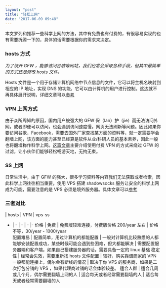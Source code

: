```yaml
---
layout: "post"
title: "轻松上网"
date: "2017-06-09 09:48"
---
```


本文罗列和推荐一些科学上网的方法，其中有免费也有付费的，有很容易实现的也有需要折腾一下的，具体的话需要根据你的需求来决定。

### hosts 方式

*为了绕开 GFW ，能够访问谷歌等网站，我们经常会采取各种手段，但其中最简单的方式还是修改 hosts 文件。*

Hosts 文件是一个用于存储计算机网络中节点信息的文件，它可以将主机名映射到相应的 IP 地址，实现 DNS 的功能，它可以由计算机的用户进行控制。这边就不再具体展开说明，详细文章可以[参考](https://noparkinghere.github.io/2017/06/08/2017/2017-06-08-hosts-%E6%96%87%E4%BB%B6%E4%B8%8A%E7%BD%91/)

### VPN 上网方式

由于众所周知的原因，国内用户被强大的 GFW 保（lan）护（jie）而无法访问外网，或者即便可以访问，也会遇到访问速度慢，网页无法刷新等问题。因此如果你要访问谷歌，Facebook，需要去国外厂家查找某方面的资料等，就一定需要学会翻墙上网，该方面的能力甚至已经算是软件从业/科研人员的基本素养，因此一般也将翻墙称作科学上网。[这篇文章](https://noparkinghere.github.io/2016/07/12/2016/2016-07-12-vpn推荐)主要介绍使用付费 VPN 的方式来绕过 GFW 的过滤，让小伙伴们能够轻松畅游天地，无拘无束。

### SS 上网

日常生活中，由于 GFW 的强大，很多学习资料等内容我们无法获取或者检索，因此科学上网往往相当重要，使用 VPS 搭建 shadowsocks 服务让安全的科学上网成为可能，需要注意的是 VPS 必须是境外服务器。具体文章可以[参考](https://noparkinghere.github.io/2016/11/25/2016/2016-11-25-vps-shadowsocks/)

<!-- more -->


### 三者对比

 | hosts | VPN | vps-ss	
- | - | - | - |-
价格 | 免费	| 免费版较难连接，付费版价格 200/year 左右	| 价格不等，30/year - 1000/year	
配置难易 | 配置简单，用过计算机的都能配置 | 一般对计算机比较熟悉的人都能够安装配置成功，某些时候可能会遇到些困难，但大都能解决	| 需要配置服务器端和客户端，如果自己搭建服务器的话，需要具备一定的 linux 基础	
稳定性	| 经常会失效，需要重新找 hosts 文件配置 | 较好，购买靠谱商家的 VPN 一般都能连接上，偶尔会有断线的情况	| 取决于你 VPS 的服务商，如果是二次打包分销的 VPS ，如果代理商过销的话会体验较差。	
适合人群 | 适合几周或几个月，偶尔需要翻墙上网的人 | 适合每天或者经常需要翻墙的人 | 适合每天或者经常需要翻墙的人
